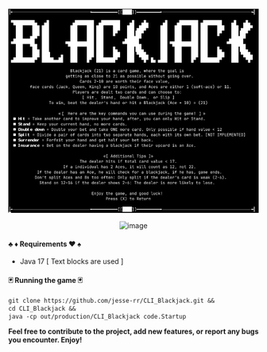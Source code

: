 <p align="center">
  <img src="https://github.com/jesse-rr/CLI_Blackjack/blob/main/21.png" alt="Help screen">
</p>
<p align="center">
  <img width="960" height="611" alt="image" src="https://github.com/user-attachments/assets/4d91da96-42a8-4782-976b-12a79f471eb7" alt="Example of Game"/>
</p>

#### ♣️ ♦️ Requirements ♥️ ♠️
- Java 17 [ Text blocks are used ]

#### 🃏 Running the game 🃏 

```
git clone https://github.com/jesse-rr/CLI_Blackjack.git &&
cd CLI_Blackjack &&
java -cp out/production/CLI_Blackjack code.Startup
```

__Feel free to contribute to the project, add new features, or report any bugs you encounter. Enjoy!__
